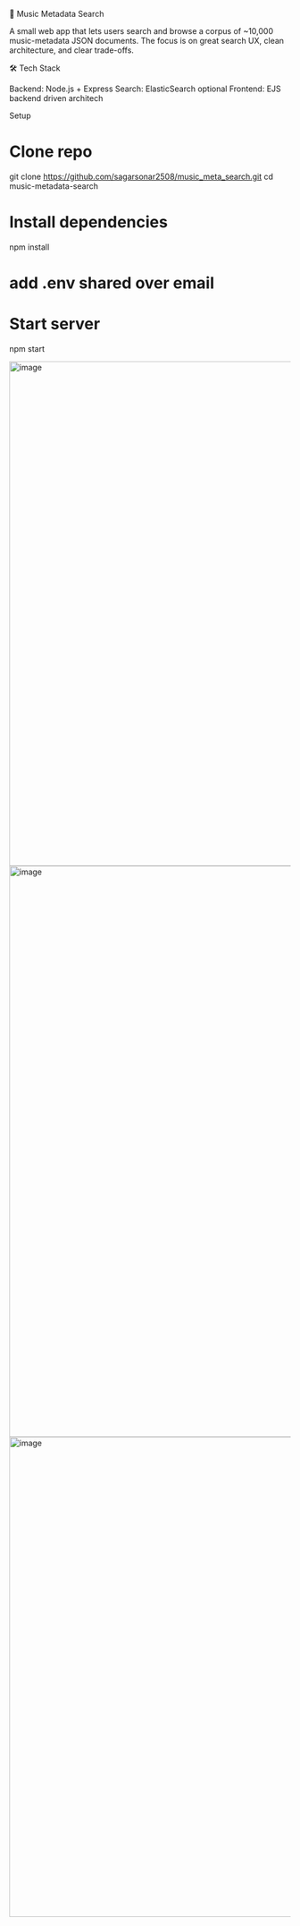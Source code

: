 🎵 Music Metadata Search

A small web app that lets users search and browse a corpus of ~10,000 music-metadata JSON documents.
The focus is on great search UX, clean architecture, and clear trade-offs.

🛠️ Tech Stack

Backend: Node.js + Express
Search: ElasticSearch optional
Frontend: EJS backend driven architech

Setup
# Clone repo
git clone https://github.com/sagarsonar2508/music_meta_search.git
cd music-metadata-search

# Install dependencies
npm install

# add .env shared over email

# Start server
npm start

<img width="1918" height="902" alt="image" src="https://github.com/user-attachments/assets/6834d9c6-7eec-4cad-9279-47fad007e9e0" />


<img width="1728" height="1021" alt="image" src="https://github.com/user-attachments/assets/0ef9b7eb-06c8-48d8-b651-f4e904cc5ce5" />


<img width="1615" height="858" alt="image" src="https://github.com/user-attachments/assets/c9ac1835-4f1c-4777-a528-6864545431f2" />
